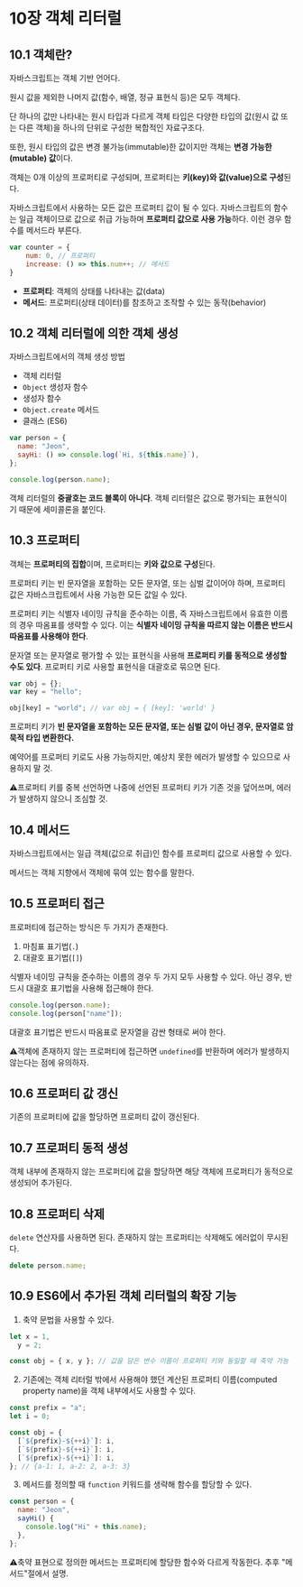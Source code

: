 # 10장 객체 리터럴

## 10.1 객체란?

자바스크립트는 객체 기반 언어다.

원시 값을 제외한 나머지 값(함수, 배열, 정규 표현식 등)은 모두 객체다.

단 하나의 값만 나타내는 원시 타입과 다르게 객체 타입은 다양한 타입의 값(원시 값 또는 다른 객체)을 하나의 단위로 구성한 복합적인 자료구조다.

또한, 원시 타입의 값은 변경 불가능(immutable)한 값이지만 객체는 **변경 가능한(mutable) 값**이다.

객체는 0개 이상의 프로퍼티로 구성되며, 프로퍼티는 **키(key)와 값(value)으로 구성**된다.

자바스크립트에서 사용하는 모든 값은 프로퍼티 값이 될 수 있다. 자바스크립트의 함수는 일급 객체이므로 값으로 취급 가능하며 **프로퍼티 값으로 사용 가능**하다. 이런 경우 함수를 메서드라 부른다.

```js
var counter = {
    num: 0, // 프로퍼티
    increase: () => this.num++; // 메서드
}
```

- **프로퍼티**: 객체의 상태를 나타내는 값(data)
- **메서드**: 프로퍼티(상태 데이터)를 참조하고 조작할 수 있는 동작(behavior)

## 10.2 객체 리터럴에 의한 객체 생성

자바스크립트에서의 객체 생성 방법

- 객체 리터럴
- `Object` 생성자 함수
- 생성자 함수
- `Object.create` 메서드
- 클래스 (ES6)

```js
var person = {
  name: "Jeon",
  sayHi: () => console.log(`Hi, ${this.name}`),
};

console.log(person.name);
```

객체 리터럴의 **중괄호는 코드 블록이 아니다**. 객체 리터럴은 값으로 평가되는 표현식이기 때문에 세미콜론을 붙인다.

## 10.3 프로퍼티

객체는 **프로퍼티의 집합**이며, 프로퍼티는 **키와 값으로 구성**된다.

프로퍼티 키는 빈 문자열을 포함하는 모든 문자열, 또는 심벌 값이어야 하며, 프로퍼티 값은 자바스크립트에서 사용 가능한 모든 값일 수 있다.

프로퍼티 키는 식별자 네이밍 규칙을 준수하는 이름, 즉 자바스크립트에서 유효한 이름의 경우 따옴표를 생략할 수 있다. 이는 **식별자 네이밍 규칙을 따르지 않는 이름은 반드시 따옴표를 사용해야 한다**.

문자열 또는 문자열로 평가할 수 있는 표현식을 사용해 **프로퍼티 키를 동적으로 생성할 수도 있다**. 프로퍼티 키로 사용할 표현식을 대괄호로 묶으면 된다.

```js
var obj = {};
var key = "hello";

obj[key] = "world"; // var obj = { [key]: 'world' }
```

프로퍼티 키가 **빈 문자열을 포함하는 모든 문자열, 또는 심벌 값이 아닌 경우, 문자열로 암묵적 타입 변환한다.**

예약어를 프로퍼티 키로도 사용 가능하지만, 예상치 못한 에러가 발생할 수 있으므로 사용하지 말 것.

⚠️프로퍼티 키를 중복 선언하면 나중에 선언된 프로퍼티 키가 기존 것을 덮어쓰며, 에러가 발생하지 않으니 조심할 것.

## 10.4 메서드

자바스크립트에서는 일급 객체(값으로 취급)인 함수를 프로퍼티 값으로 사용할 수 있다.

메서드는 객체 지향에서 객체에 묶여 있는 함수를 말한다.

## 10.5 프로퍼티 접근

프로퍼티에 접근하는 방식은 두 가지가 존재한다.

1. 마침표 표기법(`.`)
2. 대괄호 표기법(`[]`)

식별자 네이밍 규칙을 준수하는 이름의 경우 두 가지 모두 사용할 수 있다. 아닌 경우, 반드시 대괄호 표기법을 사용해 접근해야 한다.

```js
console.log(person.name);
console.log(person["name"]);
```

대괄호 표기법은 반드시 따옴표로 문자열을 감싼 형태로 써야 한다.

⚠️객체에 존재하지 않는 프로퍼티에 접근하면 `undefined`를 반환하며 에러가 발생하지 않는다는 점에 유의하자.

## 10.6 프로퍼티 값 갱신

기존의 프로퍼티에 값을 할당하면 프로퍼티 값이 갱신된다.

## 10.7 프로퍼티 동적 생성

객체 내부에 존재하지 않는 프로퍼티에 값을 할당하면 해당 객체에 프로퍼티가 동적으로 생성되어 추가된다.

## 10.8 프로퍼티 삭제

`delete` 연산자를 사용하면 된다. 존재하지 않는 프로퍼티는 삭제해도 에러없이 무시된다.

```js
delete person.name;
```

## 10.9 ES6에서 추가된 객체 리터럴의 확장 기능

1. 축약 문법을 사용할 수 있다.

```js
let x = 1,
  y = 2;

const obj = { x, y }; // 값을 담은 변수 이름이 프로퍼티 키와 동일할 때 축약 가능
```

2. 기존에는 객체 리터럴 밖에서 사용해야 했던 계산된 프로퍼티 이름(computed property name)을 객체 내부에서도 사용할 수 있다.

```js
const prefix = "a";
let i = 0;

const obj = {
  [`${prefix}-${++i}`]: i,
  [`${prefix}-${++i}`]: i,
  [`${prefix}-${++i}`]: i,
}; // {a-1: 1, a-2: 2, a-3: 3}
```

3. 메서드를 정의할 때 `function` 키워드를 생략해 함수를 할당할 수 있다.

```js
const person = {
  name: "Jeon",
  sayHi() {
    console.log("Hi" + this.name);
  },
};
```

⚠️축약 표현으로 정의한 메서드는 프로퍼티에 할당한 함수와 다르게 작동한다. 추후 "메서드"절에서 설명.

